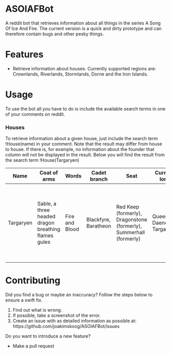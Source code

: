 ASOIAFBot
=========

A reddit bot that retrieves information about all things in the series A Song Of Ice And Fire. The current version is a quick and dirty prototype and can therefore contain bugs and other pesky things. 


Features
=========
<ul>
<li>Retrieve information about houses. Currently supported regions are: Crownlands, Riverlands, Stormlands, Dorne and the Iron Islands.</li>
</ul>


Usage
=========
To use the bot all you have to do is include the available search terms in one of your comments on reddit.

<h3>Houses</h3>
To retrieve information about a given house, just include the search term !House(name) in your comment. Note that the result may differ from house to house. If there is, for example, no information about the founder that column will not be displayed in the result. Below you will find the result from the search term !House(Targaryen)


| Name | Coat of arms | Words | Cadet branch | Seat | Current lord | Region | Title | Overlord | Founded|
| ------------- | ------------- | ------------- | ------------- | ------------- | ------------- | ------------- | ------------- | ------------- | ------------- |
| Targaryen  | Sable, a three headed dragon breathing flames gules | Fire and Blood | Blackfyre, Baratheon | Red Keep (formerly), Dragonstone (formerly), Summerhall (formerly) | Queen Daenerys Targaryen | King's Landing, Dragonstone, Valyria | King of the Seven Kingdoms, Lord of the Andals, the Rhoynar and the First Men, Prince of Dragonstone (heir apparent) | None | House Targaryen: >114BC, House Targaryen of King's Landing:0AC


Contributing
=========
Did you find a bug or maybe an inaccuracy? Follow the steps below to ensure a swift fix.

<ol>
<li>Find out what is wrong.</li>
<li>If possible, take a screenshot of the error.</li>
<li>Create an issue with as detailed information as possible at: https://github.com/joakimskoog/ASOIAFBot/issues</li>
</ol>


Do you want to introduce a new feature?

<ul>
<li> Make a pull request </li>
</ul>
